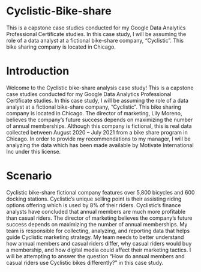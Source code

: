# Cyclistic-Bike-share
This is a capstone case studies conducted for my Google Data Analytics Professional Certificate studies. In this case study, I will be assuming the role of a data analyst at a fictional bike-share company, “Cyclistic”. This bike sharing company is located in Chicago.

# Introduction
Welcome to the Cyclistic bike-share analysis case study! This is a capstone case studies conducted for my Google Data Analytics Professional Certificate studies. In this case study, I will be assuming the role of a data analyst at a fictional bike-share company, “Cyclistic”. This bike sharing company is located in Chicago. The director of marketing, Lily Moreno, believes the company’s future success depends on maximizing the number of annual memberships. Although this company is fictional, this is real data collected between August 2020 – July 2021 from a bike share program in Chicago. In order to provide my recommendations to my manager, I will be analyzing the data which has been made available by Motivate International Inc under this license.

# Scenario
Cyclistic bike-share fictional company features over 5,800 bicycles and 600 docking stations. Cyclistic’s unique selling point is their assisting riding options offering which is used by 8% of their riders. Cyclistic’s finance analysts have concluded that annual members are much more profitable than casual riders. The director of marketing believes the company’s future success depends on maximizing the number of annual memberships. My team is responsible for collecting, analyzing, and reporting data that helps guide Cyclistic marketing strategy. My team needs to better understand how annual members and casual riders differ, why casual riders would buy a membership, and how digital media could affect their marketing tactics. I will be attempting to answer the question “How do annual members and casual riders use Cyclistic bikes differently?” in this case study.

